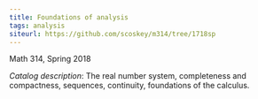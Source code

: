 ```yaml
---
title: Foundations of analysis
tags: analysis
siteurl: https://github.com/scoskey/m314/tree/1718sp
---
```


Math 314, Spring 2018<!--more-->

*Catalog description*: The real number system, completeness and compactness, sequences, continuity, foundations of the calculus.
